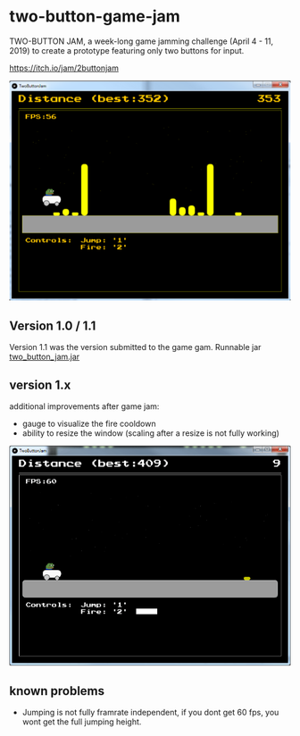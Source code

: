 # two-button-game-jam
TWO-BUTTON JAM, a week-long game jamming challenge (April 4 - 11, 2019) to create a prototype featuring only two buttons for input.

https://itch.io/jam/2buttonjam

![screenshot](/screenshot.png?raw=true "Screenshot")

## Version 1.0 / 1.1
Version 1.1 was the version submitted to the game gam.
Runnable jar [two_button_jam.jar](https://github.com/cluder/two-button-game-jam/releases/download/v1.1/two_button_jam_v1.1.jar)

## version 1.x
additional improvements after game jam:
* gauge to visualize the fire cooldown
* ability to resize the window (scaling after a resize is not fully working)

![screenshot](/game-jam-two-button/doc/ani.gif?raw=true "Ani gif")

## known problems
* Jumping is not fully framrate independent, if you dont get 60 fps, you wont get the full jumping height.

